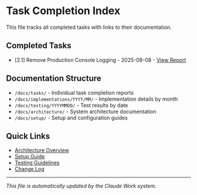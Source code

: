 # Task Completion Index

This file tracks all completed tasks with links to their documentation.

## Completed Tasks

<!-- Tasks are automatically added here when completed -->
<!-- Format: - [TASK_ID] TASK_NAME - DATE - [View Report](tasks/TASK_ID/completion_report.md) -->

- [2.1] Remove Production Console Logging - 2025-08-08 - [View Report](tasks/2.1/completion_report.md)

## Documentation Structure

- `/docs/tasks/` - Individual task completion reports
- `/docs/implementations/YYYY/MM/` - Implementation details by month
- `/docs/testing/YYYYMMDD/` - Test results by date
- `/docs/architecture/` - System architecture documentation
- `/docs/setup/` - Setup and configuration guides

## Quick Links

- [Architecture Overview](architecture/README.md)
- [Setup Guide](setup/README.md)
- [Testing Guidelines](testing/README.md)
- [Change Log](CHANGELOG.md)

---
*This file is automatically updated by the Claude Work system.*
